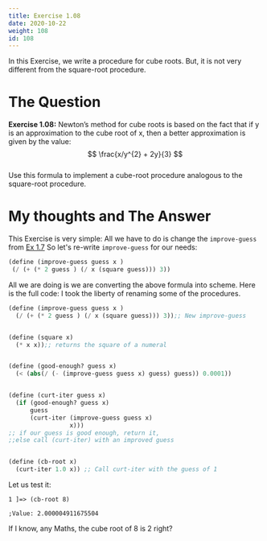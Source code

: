 ```yaml
---
title: Exercise 1.08
date: 2020-10-22
weight: 108
id: 108
---
```


In this Exercise, we write a procedure for cube roots.
But, it is not very different from the square-root procedure.

# The Question

**Exercise 1.08:** Newton’s method for cube roots is based on the fact
that if y is an approximation to the cube root of x, then a better
approximation is given by the value:
$$ \frac{x/y^{2} + 2y}{3} $$  
Use this formula to implement a cube-root procedure analogous
to the square-root procedure.

# My thoughts and The Answer

This Exercise is very simple: All we have to do 
is change the `improve-guess` from [Ex 1.7](https://benjamin-philip/sicp/sicp-ex-1-7)
So let's re-write `improve-guess` for our needs:

```scheme
(define (improve-guess guess x )
 (/ (+ (* 2 guess ) (/ x (square guess))) 3))
```

All we are doing is we are converting the above
formula into scheme. Here is the full code: I took
the liberty of renaming some of the procedures.

```scheme
(define (improve-guess guess x )
  (/ (+ (* 2 guess ) (/ x (square guess))) 3));; New improve-guess


(define (square x)
  (* x x));; returns the square of a numeral


(define (good-enough? guess x)
  (< (abs(/ (- (improve-guess guess x) guess) guess)) 0.0001))


(define (curt-iter guess x)
  (if (good-enough? guess x)
      guess
      (curt-iter (improve-guess guess x)
                 x)))
;; if our guess is good enough, return it,
;;else call (curt-iter) with an improved guess


(define (cb-root x)
  (curt-iter 1.0 x)) ;; Call curt-iter with the guess of 1
```

Let us test it:

```
1 ]=> (cb-root 8)

;Value: 2.000004911675504
```

If I know, any Maths, the cube root of 8 is 2 right?

